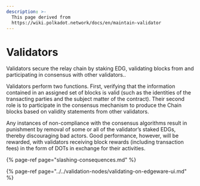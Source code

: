 ```yaml
---
description: >-
  This page derived from
  https://wiki.polkadot.network/docs/en/maintain-validator
---
```


# Validators

Validators secure the relay chain by staking EDG, validating blocks from and participating in consensus with other validators.. 

Validators perform two functions. First, verifying that the information contained in an assigned set of blocks is valid \(such as the identities of the transacting parties and the subject matter of the contract\). Their second role is to participate in the consensus mechanism to produce the Chain blocks based on validity statements from other validators.

 Any instances of non-compliance with the consensus algorithms result in punishment by removal of some or all of the validator’s staked EDGs, thereby discouraging bad actors. Good performance, however, will be rewarded, with validators receiving block rewards \(including transaction fees\) in the form of DOTs in exchange for their activities.

{% page-ref page="slashing-consequences.md" %}

{% page-ref page="../../validation-nodes/validating-on-edgeware-ui.md" %}




